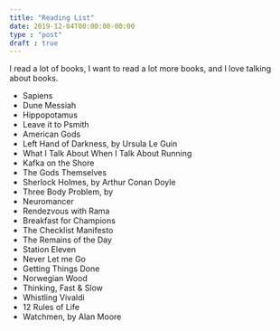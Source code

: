 ```yaml
---
title: "Reading List"
date: 2019-12-04T00:00:00-00:00
type : "post"
draft : true
---
```

I read a lot of books, I want to read a lot more books, and I love talking about books.

* Sapiens
* Dune Messiah
* Hippopotamus
* Leave it to Psmith
* American Gods
* Left Hand of Darkness, by Ursula Le Guin
* What I Talk About When I Talk About Running
* Kafka on the Shore
* The Gods Themselves
* Sherlock Holmes, by Arthur Conan Doyle
* Three Body Problem, by
* Neuromancer
* Rendezvous with Rama
* Breakfast for Champions
* The Checklist Manifesto
* The Remains of the Day
* Station Eleven
* Never Let me Go
* Getting Things Done
* Norwegian Wood
* Thinking, Fast & Slow
* Whistling Vivaldi
* 12 Rules of Life
* Watchmen, by Alan Moore

